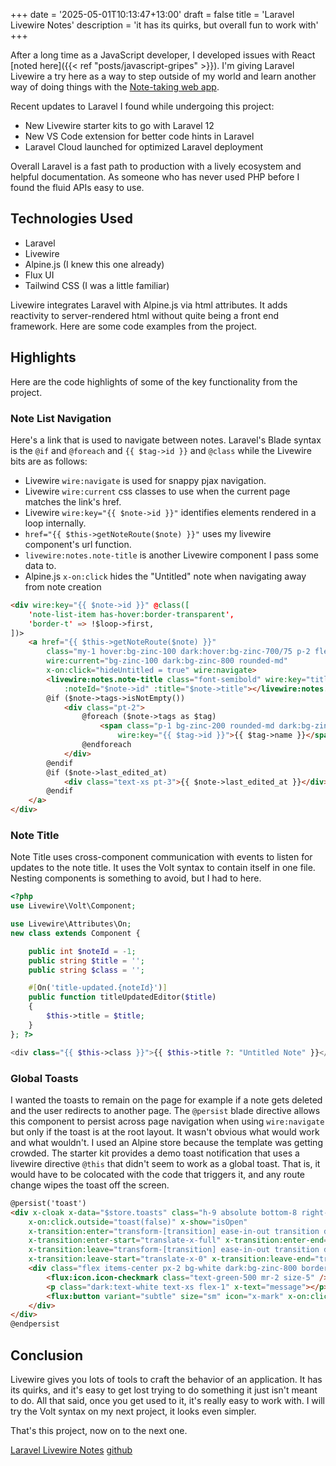 +++
date = '2025-05-01T10:13:47+13:00'
draft = false
title = 'Laravel Livewire Notes'
description = 'it has its quirks, but overall fun to work with'
+++

After a long time as a JavaScript developer, I developed issues with React [noted here]({{< ref "posts/javascript-gripes" >}}). I'm giving Laravel Livewire a try here as a way to step outside of my world and learn another way of doing things with the [Note-taking web app](https://www.frontendmentor.io/challenges/note-taking-web-app-773r7bUfOG).

Recent updates to Laravel I found while undergoing this project:
- New Livewire starter kits to go with Laravel 12
- New VS Code extension for better code hints in Laravel
- Laravel Cloud launched for optimized Laravel deployment

Overall Laravel is a fast path to production with a lively ecosystem and helpful documentation. As someone who has never used PHP before I found the fluid APIs easy to use.

## Technologies Used
- Laravel
- Livewire
- Alpine.js (I knew this one already)
- Flux UI
- Tailwind CSS (I was a little familiar)

Livewire integrates Laravel with Alpine.js via html attributes. It adds reactivity to server-rendered html without quite being a front end framework. Here are some code examples from the project.

## Highlights

Here are the code highlights of some of the key functionality from the project.

### Note List Navigation
Here's a link that is used to navigate between notes. Laravel's Blade syntax is the `@if` and `@foreach` and `{{ $tag->id }}` and `@class` while the Livewire bits are as follows:
- Livewire `wire:navigate` is used for snappy pjax navigation.
- Livewire `wire:current` css classes to use when the current page matches the link's href.
- Livewire `wire:key="{{ $note->id }}"` identifies elements rendered in a loop internally.
- `href="{{ $this->getNoteRoute($note) }}"` uses my livewire component's url function.
- `livewire:notes.note-title` is another Livewire component I pass some data to.
- Alpine.js `x-on:click` hides the "Untitled" note when navigating away from note creation

```html
<div wire:key="{{ $note->id }}" @class([
    'note-list-item has-hover:border-transparent',
    'border-t' => !$loop->first,
])>
    <a href="{{ $this->getNoteRoute($note) }}"
        class="my-1 hover:bg-zinc-100 dark:hover:bg-zinc-700/75 p-2 flex flex-col hover:rounded-md"
        wire:current="bg-zinc-100 dark:bg-zinc-800 rounded-md"
        x-on:click="hideUntitled = true" wire:navigate>
        <livewire:notes.note-title class="font-semibold" wire:key="title_{{ $note->id }}"
            :noteId="$note->id" :title="$note->title"></livewire:notes.note-title>
        @if ($note->tags->isNotEmpty())
            <div class="pt-2">
                @foreach ($note->tags as $tag)
                    <span class="p-1 bg-zinc-200 rounded-md dark:bg-zinc-700 text-xs"
                        wire:key="{{ $tag->id }}">{{ $tag->name }}</span>
                @endforeach
            </div>
        @endif
        @if ($note->last_edited_at)
            <div class="text-xs pt-3">{{ $note->last_edited_at }}</div>
        @endif
    </a>
</div>
```

### Note Title
Note Title uses cross-component communication with events to listen for updates to the note title. It uses the Volt syntax to contain itself in one file. Nesting components is something to avoid, but I had to here.

```php
<?php
use Livewire\Volt\Component;

use Livewire\Attributes\On;
new class extends Component {

    public int $noteId = -1;
    public string $title = '';
    public string $class = '';

    #[On('title-updated.{noteId}')]
    public function titleUpdatedEditor($title)
    {
        $this->title = $title;
    }
}; ?>

<div class="{{ $this->class }}">{{ $this->title ?: "Untitled Note" }}</div>
```

### Global Toasts
I wanted the toasts to remain on the page for example if a note gets deleted and the user redirects to another page. The `@persist` blade directive allows this component to persist across page navigation when using `wire:navigate` but only if the toast is at the root layout. It wasn't obvious what would work and what wouldn't. I used an Alpine store because the template was getting crowded. The starter kit provides a demo toast notification that uses a livewire directive `@this` that didn't seem to work as a global toast. That is, it would have to be colocated with the code that triggers it, and any route change wipes the toast off the screen.
```html
@persist('toast')
<div x-cloak x-data="$store.toasts" class="h-9 absolute bottom-8 right-0 z-100 w-102"
    x-on:click.outside="toast(false)" x-show="isOpen"
    x-transition:enter="transform-[transition] ease-in-out transition duration-500"
    x-transition:enter-start="translate-x-full" x-transition:enter-end="translate-x-0"
    x-transition:leave="transform-[transition] ease-in-out transition duration-500"
    x-transition:leave-start="translate-x-0" x-transition:leave-end="translate-x-full">
    <div class="flex items-center px-2 bg-white dark:bg-zinc-800 border rounded-xl w-96">
        <flux:icon.icon-checkmark class="text-green-500 mr-2 size-5" />
        <p class="dark:text-white text-xs flex-1" x-text="message"></p>
        <flux:button variant="subtle" size="sm" icon="x-mark" x-on:click="toast(false)"></flux:button>
    </div>
</div>
@endpersist
```

## Conclusion

Livewire gives you lots of tools to craft the behavior of an application. It has its quirks, and it's easy to get lost trying to do something it just isn't meant to do. All that said, once you get used to it, it's really easy to work with. I will try the Volt syntax on my next project, it looks even simpler.

That's this project, now on to the next one.

[Laravel Livewire Notes](https://www.frontendmentor.io/solutions/laravel-livewire-notes-85CwNRZkYZ) [github](https://github.com/rowinf/notes)
